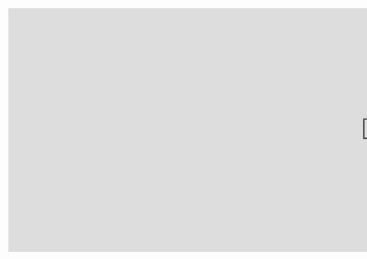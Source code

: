 <html>
<body>
<iframe width="1520" height="497" src="https://www.youtube.com/embed/PHX41g3Y3IQ" title="YouTube video player" frameborder="0" allow="accelerometer; autoplay; clipboard-write; encrypted-media; gyroscope; picture-in-picture" allowfullscreen></iframe>
</body>
</html>
